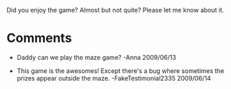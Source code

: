 Did you enjoy the game? Almost but not quite? Please let me know about it.

# Comments #

  * Daddy can we play the maze game? -Anna 2009/06/13

  * This game is the awesomes! Except there's a bug where sometimes the prizes appear outside the maze. -FakeTestimonial2335  2009/06/14

